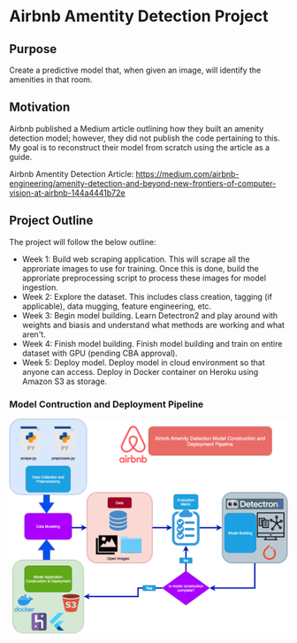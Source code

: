 # Airbnb Amentity Detection Project

## Purpose

Create a predictive model that, when given an image, will identify the amenities in that room.

## Motivation

Airbnb published a Medium article outlining how they built an amenity detection model; however, they did not publish the code pertaining to this. My goal is to reconstruct their model from scratch using the article as a guide.

Airbnb Amentity Detection Article: https://medium.com/airbnb-engineering/amenity-detection-and-beyond-new-frontiers-of-computer-vision-at-airbnb-144a4441b72e

## Project Outline

The project will follow the below outline:
  - Week 1: Build web scraping application. This will scrape all the approriate images to use for training. Once this is done, build the approriate preprocessing script to process these images for model ingestion.
  - Week 2: Explore the dataset. This includes class creation, tagging (if applicable), data mugging, feature engineering, etc.
  - Week 3: Begin model building. Learn Detectron2 and play around with weights and biasis and understand what methods are working and what aren't.
  - Week 4: Finish model building. Finish model building and train on entire dataset with GPU (pending CBA approval).
  - Week 5: Deploy model. Deploy model in cloud environment so that anyone can access. Deploy in Docker container on Heroku using Amazon S3 as storage.
  
 ### Model Contruction and Deployment Pipeline

![](Airbnb%20Amenity%20Detection%20Model%20Pipeline.png?raw=true)
